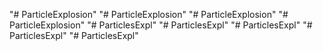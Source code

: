"# ParticleExplosion" 
"# ParticleExplosion" 
"# ParticleExplosion" 
"# ParticleExplosion" 
"# ParticlesExpl" 
"# ParticlesExpl" 
"# ParticlesExpl" 
"# ParticlesExpl" 
"# ParticlesExpl" 
